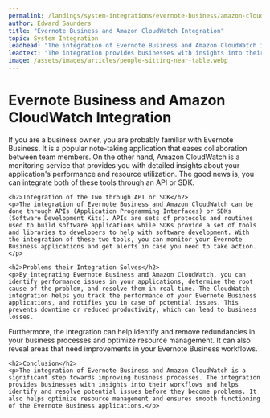 ```yaml
---
permalink: /landings/system-integrations/evernote-business/amazon-cloudwatch
author: Edward Saunders
title: "Evernote Business and Amazon CloudWatch Integration"
topic: System Integration
leadhead: "The integration of Evernote Business and Amazon CloudWatch is a significant step towards improving business processes"
leadtext: "The integration provides businesses with insights into their workflows and helps identify and resolve potential issues before they become problems. It also helps optimize resource management and ensures smooth functioning of the Evernote Business applications."
image: /assets/images/articles/people-sitting-near-table.webp
---
```

<div class="arttext">	<h1>Evernote Business and Amazon CloudWatch Integration</h1>
	<p>If you are a business owner, you are probably familiar with Evernote Business. It is a popular note-taking application that eases collaboration between team members. On the other hand, Amazon CloudWatch is a monitoring service that provides you with detailed insights about your application's performance and resource utilization. The good news is, you can integrate both of these tools through an API or SDK.</p>

	<h2>Integration of the Two through API or SDK</h2>
	<p>The integration of Evernote Business and Amazon CloudWatch can be done through APIs (Application Programming Interfaces) or SDKs (Software Development Kits). APIs are sets of protocols and routines used to build software applications while SDKs provide a set of tools and libraries to developers to help with software development. With the integration of these two tools, you can monitor your Evernote Business applications and get alerts in case you need to take action.</p>

	<h2>Problems their Integration Solves</h2>
	<p>By integrating Evernote Business and Amazon CloudWatch, you can identify performance issues in your applications, determine the root cause of the problem, and resolve them in real-time. The CloudWatch integration helps you track the performance of your Evernote Business applications, and notifies you in case of potential issues. This prevents downtime or reduced productivity, which can lead to business losses. 

Furthermore, the integration can help identify and remove redundancies in your business processes and optimize resource management. It can also reveal areas that need improvements in your Evernote Business workflows.</p>

	<h2>Conclusion</h2>
	<p>The integration of Evernote Business and Amazon CloudWatch is a significant step towards improving business processes. The integration provides businesses with insights into their workflows and helps identify and resolve potential issues before they become problems. It also helps optimize resource management and ensures smooth functioning of the Evernote Business applications.</p>
</div>